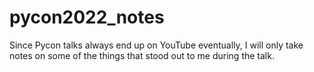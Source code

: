 # pycon2022_notes

Since Pycon talks always end up on YouTube eventually, I will only take notes on some of the things that stood out to me during the talk.


